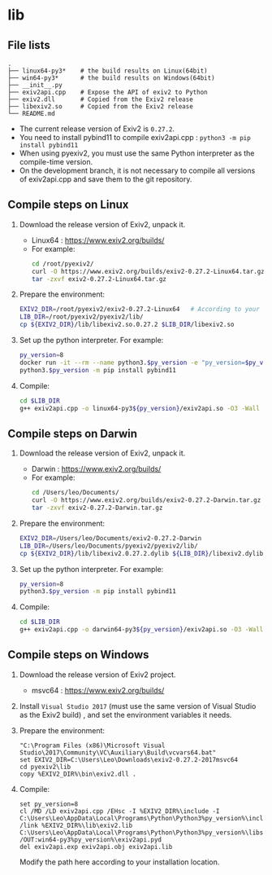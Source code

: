 # lib

## File lists

```
.
├── linux64-py3*    # the build results on Linux(64bit)
├── win64-py3*      # the build results on Windows(64bit)
├── __init__.py
├── exiv2api.cpp    # Expose the API of exiv2 to Python
├── exiv2.dll       # Copied from the Exiv2 release
├── libexiv2.so     # Copied from the Exiv2 release
└── README.md
```
- The current release version of Exiv2 is `0.27.2`.
- You need to install pybind11 to compile exiv2api.cpp : `python3 -m pip install pybind11`
- When using pyexiv2, you must use the same Python interpreter as the compile-time version.
- On the development branch, it is not necessary to compile all versions of exiv2api.cpp and save them to the git repository.

## Compile steps on Linux

1. Download the release version of Exiv2, unpack it.
    - Linux64 : <https://www.exiv2.org/builds/>
    - For example:
        ```sh
        cd /root/pyexiv2/
        curl -O https://www.exiv2.org/builds/exiv2-0.27.2-Linux64.tar.gz
        tar -zxvf exiv2-0.27.2-Linux64.tar.gz
        ```

2. Prepare the environment:
    ```sh
    EXIV2_DIR=/root/pyexiv2/exiv2-0.27.2-Linux64   # According to your download location
    LIB_DIR=/root/pyexiv2/pyexiv2/lib/
    cp ${EXIV2_DIR}/lib/libexiv2.so.0.27.2 $LIB_DIR/libexiv2.so
    ```

3. Set up the python interpreter. For example:
    ```sh
    py_version=8
    docker run -it --rm --name python3.$py_version -e "py_version=$py_version" -e "EXIV2_DIR=$EXIV2_DIR" -e "LIB_DIR=$LIB_DIR" -v /root/pyexiv2:/root/pyexiv2 python:3.$py_version bash
    python3.$py_version -m pip install pybind11
    ```

4. Compile:
    ```sh
    cd $LIB_DIR
    g++ exiv2api.cpp -o linux64-py3${py_version}/exiv2api.so -O3 -Wall -std=c++11 -shared -fPIC `python3.$py_version -m pybind11 --includes` -I ${EXIV2_DIR}/include -L ${EXIV2_DIR}/lib -l exiv2
    ```

## Compile steps on Darwin

1. Download the release version of Exiv2, unpack it.
    - Darwin : <https://www.exiv2.org/builds/>
    - For example:
        ```sh
        cd /Users/leo/Documents/
        curl -O https://www.exiv2.org/builds/exiv2-0.27.2-Darwin.tar.gz
        tar -zxvf exiv2-0.27.2-Darwin.tar.gz
        ```

2. Prepare the environment:
    ```sh
    EXIV2_DIR=/Users/leo/Documents/exiv2-0.27.2-Darwin
    LIB_DIR=/Users/leo/Documents/pyexiv2/pyexiv2/lib/
    cp ${EXIV2_DIR}/lib/libexiv2.0.27.2.dylib ${LIB_DIR}/libexiv2.dylib
    ```

3. Set up the python interpreter. For example:
    ```sh
    py_version=8
    python3.$py_version -m pip install pybind11
    ```

4. Compile:
    ```sh
    cd $LIB_DIR
    g++ exiv2api.cpp -o darwin64-py3${py_version}/exiv2api.so -O3 -Wall -std=c++11 -shared -fPIC `python3.$py_version -m pybind11 --includes` -I ${EXIV2_DIR}/include -L ${EXIV2_DIR}/lib -l exiv2 -undefined dynamic_lookup
    ```

## Compile steps on Windows

1. Download the release version of Exiv2 project.
    - msvc64 : <https://www.exiv2.org/builds/>

2. Install `Visual Studio 2017` (must use the same version of Visual Studio as the Exiv2 build) , and set the environment variables it needs.

3. Prepare the environment:
    ```batch
    "C:\Program Files (x86)\Microsoft Visual Studio\2017\Community\VC\Auxiliary\Build\vcvars64.bat"
    set EXIV2_DIR=C:\Users\Leo\Downloads\exiv2-0.27.2-2017msvc64
    cd pyexiv2\lib
    copy %EXIV2_DIR%\bin\exiv2.dll .
    ```

4. Compile:
    ```batch
    set py_version=8
    cl /MD /LD exiv2api.cpp /EHsc -I %EXIV2_DIR%\include -I C:\Users\Leo\AppData\Local\Programs\Python\Python3%py_version%\include /link %EXIV2_DIR%\lib\exiv2.lib C:\Users\Leo\AppData\Local\Programs\Python\Python3%py_version%\libs\python3%py_version%.lib /OUT:win64-py3%py_version%\exiv2api.pyd
    del exiv2api.exp exiv2api.obj exiv2api.lib
    ```
    Modify the path here according to your installation location.
